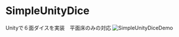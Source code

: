 # SimpleUnityDice
Unityで６面ダイスを実装　平面床のみの対応
![SimpleUnityDiceDemo](https://user-images.githubusercontent.com/81999969/128968290-f174b6c1-ec23-433b-8499-1ba14b989912.gif)
